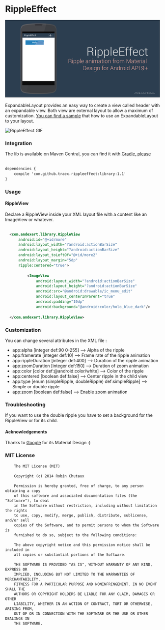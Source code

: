 RippleEffect
================

![RippleEffect](https://github.com/traex/RippleEffect/blob/master/header.png)

ExpandableLayout provides an easy way to create a view called header with an expandable view. Both view are external layout to allow a maximum of customization. [You can find a sample](https://github.com/traex/ExpandableLayout/blob/master/sample/) that how to use an ExpandableLayout to your layout.

![RippleEffect GIF](https://github.com/traex/RippleEffect/blob/master/demo.gif)

### Integration
The lib is available on Maven Central, you can find it with [Gradle, please](http://gradleplease.appspot.com/#rippleeffect)

``` xml

dependencies {
    compile 'com.github.traex.rippleeffect:library:1.1'
}

```

### Usage

#### RippleView

Declare a RippleView inside your XML layout file with a content like an ImageView or whatever.

``` xml

  <com.andexert.library.RippleView
      android:id="@+id/more"
      android:layout_width="?android:actionBarSize"
      android:layout_height="?android:actionBarSize"
      android:layout_toLeftOf="@+id/more2"
      android:layout_margin="5dp"
      ripple:centered="true">

          <ImageView
              android:layout_width="?android:actionBarSize"
              android:layout_height="?android:actionBarSize"
              android:src="@android:drawable/ic_menu_edit"
              android:layout_centerInParent="true"
              android:padding="10dp"
              android:background="@android:color/holo_blue_dark"/>

  </com.andexert.library.RippleView>

```

### Customization

You can change several attributes in the XML file :

* app:alpha [integer def:90 0-255] --> Alpha of the ripple
* app:framerate [integer def:10] --> Frame rate of the ripple animation
* app:rippleDuration [integer def:400] --> Duration of the ripple animation
* app:zoomDuration [integer def:150] --> Duration of zoom animation
* app:color [color def:@android:color/white] --> Color of the ripple
* app:centered [boolean def:false] --> Center ripple in the child view
* app:type [enum (simpleRipple, doubleRipple) def:simpleRipple] --> Simple or double ripple
* app:zoom [boolean def:false] --> Enable zoom animation

### Troubleshooting

If you want to use the double ripple you have to set a background for the RippleView or for its child.

#### Acknowledgements

Thanks to [Google](https://www.google.com/design/spec/material-design/introduction.html) for its Material Design :)

### MIT License

```
    The MIT License (MIT)

    Copyright (c) 2014 Robin Chutaux

    Permission is hereby granted, free of charge, to any person obtaining a copy
    of this software and associated documentation files (the "Software"), to deal
    in the Software without restriction, including without limitation the rights
    to use, copy, modify, merge, publish, distribute, sublicense, and/or sell
    copies of the Software, and to permit persons to whom the Software is
    furnished to do so, subject to the following conditions:

    The above copyright notice and this permission notice shall be included in
    all copies or substantial portions of the Software.

    THE SOFTWARE IS PROVIDED "AS IS", WITHOUT WARRANTY OF ANY KIND, EXPRESS OR
    IMPLIED, INCLUDING BUT NOT LIMITED TO THE WARRANTIES OF MERCHANTABILITY,
    FITNESS FOR A PARTICULAR PURPOSE AND NONINFRINGEMENT. IN NO EVENT SHALL THE
    AUTHORS OR COPYRIGHT HOLDERS BE LIABLE FOR ANY CLAIM, DAMAGES OR OTHER
    LIABILITY, WHETHER IN AN ACTION OF CONTRACT, TORT OR OTHERWISE, ARISING FROM,
    OUT OF OR IN CONNECTION WITH THE SOFTWARE OR THE USE OR OTHER DEALINGS IN
    THE SOFTWARE.
```
